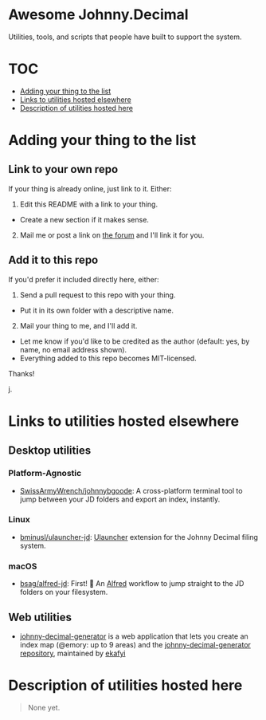 # Awesome Johnny.Decimal

Utilities, tools, and scripts that people have built to support the system.

# TOC

- [Adding your thing to the list](#adding-your-thing-to-the-list)
- [Links to utilities hosted elsewhere](#links-to-utilities-hosted-elsewhere)
- [Description of utilities hosted here](#description-of-utilities-hosted-here)

# Adding your thing to the list

## Link to your own repo

If your thing is already online, just link to it. Either:

1. Edit this README with a link to your thing.
  - Create a new section if it makes sense.
2. Mail me or post a link on [the forum](https://forum.johnnydecimal.com) and I'll link it for you.

## Add it to this repo

If you'd prefer it included directly here, either:

1. Send a pull request to this repo with your thing.
  - Put it in its own folder with a descriptive name.
2. Mail your thing to me, and I'll add it.
  - Let me know if you'd like to be credited as the author (default: yes, by name, no email address shown).
  - Everything added to this repo becomes MIT-licensed.

Thanks!

j.

# Links to utilities hosted elsewhere

## Desktop utilities

### Platform-Agnostic

- [SwissArmyWrench/johnnybgoode](https://github.com/SwissArmyWrench/johnnybgoode): A cross-platform terminal tool to jump between your JD folders and export an index, instantly.

### Linux

- [bminusl/ulauncher-jd](https://github.com/bminusl/ulauncher-jd): [Ulauncher](https://ulauncher.io/) extension for the Johnny Decimal filing system. 

### macOS

- [bsag/alfred-jd](https://github.com/bsag/alfred-jd): First! 🥳 An [Alfred](https://alfredapp.com) workflow to jump straight to the JD folders on your filesystem.

## Web utilities

- [johnny-decimal-generator](https://johnny-decimal-generator.netlify.app/) is a web application that lets you create an index map (@emory: up to 9 areas) and the [johnny-decimal-generator repository](https://github.com/ekafyi/johnnydecimal-index-generator), maintained by [ekafyi](https://github.com/ekafyi/)

# Description of utilities hosted here

> None yet.
